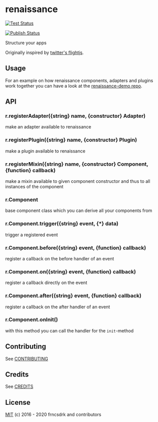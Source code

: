 # renaissance

[![Test Status](https://github.com/frncsdrk/renaissance/workflows/test/badge.svg?branch)](https://github.com/frncsdrk/avatar/actions)

[![Publish Status](https://github.com/frncsdrk/renaissance/workflows/publish/badge.svg?branch=master&event=push)](https://github.com/frncsdrk/avatar/actions)

Structure your apps

Originally inspired by [twitter's flightjs](https://flightjs.github.io/).

## Usage

For an example on how renaissance components, adapters and plugins work together
you can have a look at the [renaissance-demo repo](https://github.com/frncsdrk/renaissance-demo).

## API

### r.registerAdapter({string} name, {constructor} Adapter)

make an adapter available to renaissance

### r.registerPlugin({string} name, {constructor} Plugin)

make a plugin available to renaissance

### r.registerMixin({string} name, {constructor} Component, {function} callback)

make a mixin available to given component constructor and thus to all instances of the component

### r.Component

base component class which you can derive all your components from

### r.Component.trigger({string} event, {*} data)

trigger a registered event

### r.Component.before({string} event, {function} callback)

register a callback on the before handler of an event

### r.Component.on({string} event, {function} callback)

register a callback directly on the event

### r.Component.after({string} event, {function} callback)

register a callback on the after handler of an event

### r.Component.onInit()

with this method you can call the handler for the `init`-method

## Contributing

See [CONTRIBUTING](https://github.com/frncsdrk/renaissance/blob/master/CONTRIBUTING.md)

## Credits

See [CREDITS](https://github.com/frncsdrk/renaissance/blob/master/CREDITS)

## License

[MIT](https://github.com/frncsdrk/renaissance/blob/master/LICENSE) (c) 2016 - 2020 frncsdrk and contributors
